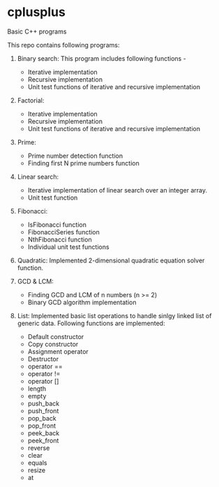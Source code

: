 cplusplus
=========

Basic C++ programs

This repo contains following programs:

1. Binary search: This program includes following functions -
   - Iterative implementation
   - Recursive implementation
   - Unit test functions of iterative and recursive implementation

2. Factorial:
   - Iterative implementation
   - Recursive implementation
   - Unit test functions of iterative and recursive implementation

3. Prime:
   - Prime number detection function
   - Finding first N prime numbers function

4. Linear search: 
   - Iterative implementation of linear search over an integer array.
   - Unit test function

5. Fibonacci: 
   - IsFibonacci function
   - FibonacciSeries function
   - NthFibonacci function
   - Individual unit test functions

6. Quadratic: Implemented 2-dimensional quadratic equation solver function.

7. GCD & LCM: 
   - Finding GCD and LCM of n numbers (n >= 2)
   - Binary GCD algorithm implementation

8. List: Implemented basic list operations to handle sinlgy linked list of generic data.
Following functions are implemented:
   - Default constructor
   - Copy constructor
   - Assignment operator
   - Destructor
   - operator ==
   - operator !=
   - operator []
   - length
   - empty
   - push_back
   - push_front
   - pop_back
   - pop_front
   - peek_back
   - peek_front
   - reverse
   - clear
   - equals
   - resize
   - at
